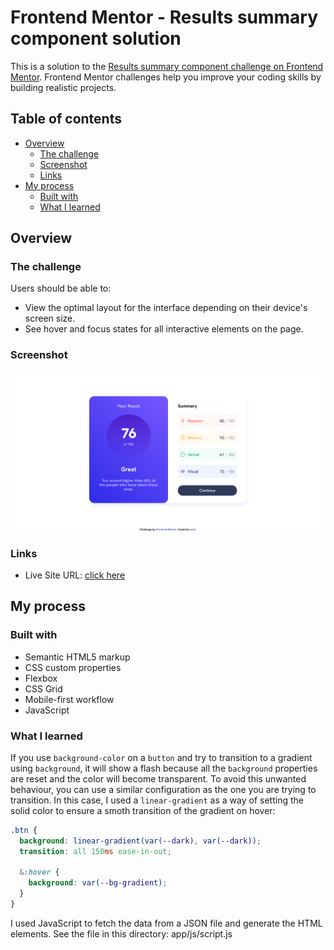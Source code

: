 # Frontend Mentor - Results summary component solution

This is a solution to the [Results summary component challenge on Frontend Mentor](https://www.frontendmentor.io/challenges/results-summary-component-CE_K6s0maV). Frontend Mentor challenges help you improve your coding skills by building realistic projects.

## Table of contents

- [Overview](#overview)
  - [The challenge](#the-challenge)
  - [Screenshot](#screenshot)
  - [Links](#links)
- [My process](#my-process)
  - [Built with](#built-with)
  - [What I learned](#what-i-learned)

## Overview

### The challenge

Users should be able to:

- View the optimal layout for the interface depending on their device's screen size.
- See hover and focus states for all interactive elements on the page.

### Screenshot

![Screenshot](./screenshot.png)

### Links

- Live Site URL: [click here](https://iulso.github.io/fem-results-component/)

## My process

### Built with

- Semantic HTML5 markup
- CSS custom properties
- Flexbox
- CSS Grid
- Mobile-first workflow
- JavaScript

### What I learned

If you use `background-color` on a `button` and try to transition to a gradient using `background`, it will show a flash because all the `background` properties are reset and the color will become transparent. To avoid this unwanted behaviour, you can use a similar configuration as the one you are trying to transition. In this case, I used a `linear-gradient` as a way of setting the solid color to ensure a smoth transition of the gradient on hover:

```css
.btn {
  background: linear-gradient(var(--dark), var(--dark));
  transition: all 150ms ease-in-out;

  &:hover {
    background: var(--bg-gradient);
  }
}
```

I used JavaScript to fetch the data from a JSON file and generate the HTML elements. See the file in this directory: app/js/script.js
